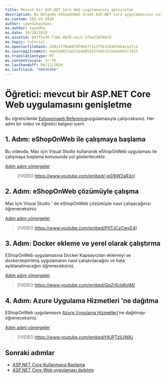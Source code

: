 ```yaml
---
title: Mevcut bir ASP.NET Core Web uygulamasını genişletme
description: Bu belgede eShopOnWeb örnek ASP.NET Core uygulamasının nasıl genişletileceğini gösteren video öğreticileri yer almaktadır.
ms.custom: SEO-VS-2020
author: sayedihashimi
ms.author: sayedha
ms.date: 10/18/2019
ms.assetid: 047f5e36-f38e-4bf6-a1c5-3fde32978b7d
ms.topic: tutorial
ms.openlocfilehash: d2813f70a497df9057f312f561504639b4e1afcd
ms.sourcegitcommit: 4ae5e9817ad13edd05425febb322b5be6d3c3425
ms.translationtype: MT
ms.contentlocale: tr-TR
ms.lasthandoff: 09/11/2020
ms.locfileid: "90036996"
---
```

# <a name="tutorial-extending-an-existing-aspnet-core-web-application"></a>Öğretici: mevcut bir ASP.NET Core Web uygulamasını genişletme

Bu öğreticilerde [Eshoponweb Reference](https://github.com/dotnet-architecture/eShopOnWeb)uygulamasıyla çalışıcaksınız. Her adım bir video ve öğretici belgesi içerir.

## <a name="step-1-getting-started-with-eshoponweb"></a>1. Adım: eShopOnWeb ile çalışmaya başlama

Bu videoda, Mac için Visual Studio kullanarak eShopOnWeb uygulaması ile çalışmaya başlama konusunda yol gösterilecektir.

[Adım adım yönergeler](https://github.com/dotnet-architecture/eShopOnWeb/wiki/Getting-Started-for-Beginners-with-Visual-Studio-for-Mac)

> [!VIDEO https://www.youtube.com/embed/-joD6W2aR3o]

## <a name="step-2-working-with-the-eshoponweb-solution"></a>2. Adım: eShopOnWeb çözümüyle çalışma

Mac için Visual Studio ' de eShopOnWeb çözümüyle nasıl çalışacağınızı öğreneceksiniz.

[Adım adım yönergeler](https://github.com/dotnet-architecture/eShopOnWeb/wiki/Working-with-the-Project-and-Adding-New-Features-using-Visual-Studio-for-Mac)

> [!VIDEO https://www.youtube.com/embed/PXTJCzCwvE4]

## <a name="step-3-adding-docker-and-running-it-locally"></a>3. Adım: Docker ekleme ve yerel olarak çalıştırma

EShopOnWeb uygulamasına Docker Kapsayıcıları eklemeyi ve dockerıleştirilmiş uygulamanın nasıl çalıştırılacağını ve hata ayıklanalınacağını öğreneceksiniz.

[Adım adım yönergeler](https://github.com/dotnet-architecture/eShopOnWeb/wiki/03b.-Running-Locally-on-a-Linux-Container-from-Visual-Studio-for-Mac)

> [!VIDEO https://www.youtube.com/embed/QqZr6cbKoIM]

## <a name="step-4-deploying-to-azure-app-services"></a>4. Adım: Azure Uygulama Hizmetleri 'ne dağıtma

EShopOnWeb uygulamasını [Azure Uygulama Hizmetleri](https://azure.microsoft.com/services/app-service/)'ne dağıtmayı öğreneceksiniz.

[Adım adım yönergeler](https://github.com/dotnet-architecture/eShopOnWeb/wiki/01b.-Deploying-to-Azure-App-Service-from-Visual-Studio-for-Mac)

> [!VIDEO https://www.youtube.com/embed/HfJPTzlLIWA]

## <a name="next-steps"></a>Sonraki adımlar

 - [ASP.NET Core Kullanmaya Başlama](asp-net-core.md)
 - [ASP.NET Core Web uygulaması dağıtımı](web-app-deployment.md)
